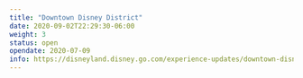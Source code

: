 ```yaml
---
title: "Downtown Disney District"
date: 2020-09-02T22:29:30-06:00
weight: 3
status: open
opendate: 2020-07-09
info: https://disneyland.disney.go.com/experience-updates/downtown-disney/
---
```


